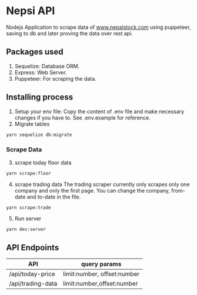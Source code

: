 # Nepsi API

Nodejs Application to scrape data of www.nepalstock.com using puppeteer, saving to db and later proving the data over rest api.

## Packages used
1. Sequelize: Database ORM.
1. Express: Web Server.
1. Puppeteer: For scraping the data.

## Installing process
1. Setup your env file: Copy the content of .env file and make necessary changes if you have to. See .env.example for reference.
2. Migrate tables
```bash
yarn sequelize db:migrate
```
### Scrape Data
3. scrape today floor data
```
yarn scrape:floor
```

4. scrape trading data
The trading scraper currently only scrapes only one company and only the first page.
You can change the company, from-date and to-date in the file.
```
yarn scrape:trade
```

5. Run server
```bash
yarn dev:server
```

## API Endpoints
| API       | query params |
|-----------|--------------|
| /api/today-price | limit:number, offset:number |
| /api/trading-data | limit:number,offset:number |
